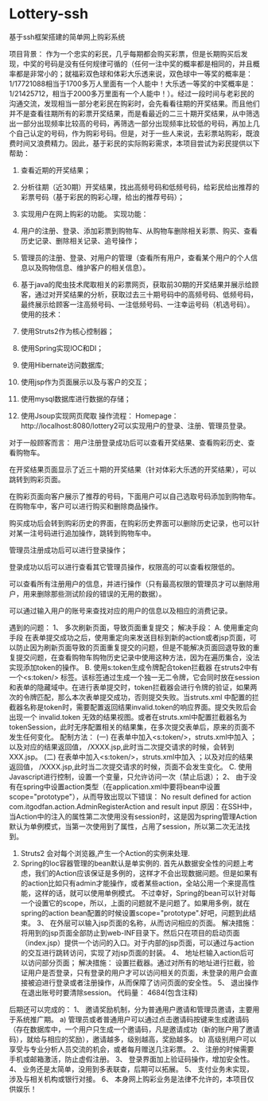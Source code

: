 # Lottery-ssh
基于ssh框架搭建的简单网上购彩系统

项目背景：
作为一个忠实的彩民，几乎每期都会购买彩票，但是长期购买后发现，中奖的号码是没有任何规律可循的（任何一注中奖的概率都是相同的，并且概率都是非常小的；就福彩双色球和体彩大乐透来说，双色球中一等奖的概率是：1/17721088相当于1700多万人里面有一个人能中！大乐透一等奖的中奖概率是：1/21425712，相当于2000多万里面有一个人能中！）。经过一段时间与老彩民的沟通交流，发现相当一部分老彩民在购彩时，会先看看往期的开奖结果。而且他们并不是查看往期所有的彩票开奖结果，而是看最近的二三十期开奖结果，从中筛选出一部分出现频率比较高的号码，再筛选一部分出现频率比较低的号码，再加上几个自己认定的号码，作为购彩号码。但是，对于一些人来说，去彩票站购彩，既浪费时间又浪费精力。因此，基于彩民的实际购彩需求，本项目尝试为彩民提供以下帮助：
1.	查看近期的开奖结果；
2.	分析往期（近30期）开奖结果，找出高频号码和低频号码，给彩民给出推荐的彩票号码（基于彩民的购彩心理，给出的推荐号码）；
3.	实现用户在网上购彩的功能。
实现功能：

1.	用户的注册、登录、添加彩票到购物车、从购物车删除相关彩票、购买、查看历史记录、删除相关记录、追号操作；
2.	管理员的注册、登录、对用户的管理（查看所有用户，查看某个用户的个人信息以及购物信息、维护客户的相关信息）。
3.	基于java的爬虫技术爬取相关的彩票网页，获取前30期的开奖结果并展示给顾客，通过对开奖结果的分析，获取过去三十期号码中的高频号码、低频号码，最终展示给顾客一注高频号码、一注低频号码、一注幸运号码（机选号码）。
使用的技术：
1.	使用Struts2作为核心控制器；
2.	使用Spring实现IOC和DI；
3.	使用Hibernate访问数据库;
4.	使用jsp作为页面展示以及与客户的交互；
5.	使用mysql数据库进行数据的存储；
6.	使用Jsoup实现网页爬取
操作流程：
Homepage：http://localhost:8080/lottery2可以实现用户的登录、注册、管理员登录。

 
对于一般顾客而言：
用户注册登录成功后可以查看开奖结果、查看购彩历史、查看购物车。

 
在开奖结果页面显示了近三十期的开奖结果（针对体彩大乐透的开奖结果），可以跳转到购彩页面。

 
在购彩页面向客户展示了推荐的号码，下面用户可以自己选取号码添加到购物车。
在购物车中，客户可以进行购买和删除商品操作。

 

 
购买成功后会转到购彩历史的界面，在购彩历史界面可以删除历史记录，也可以针对某一注号码进行追加操作，跳转到购物车中。

 

 
管理员注册成功后可以进行登录操作；

 
登录成功以后可以进行查看其它管理员操作，权限高的可以查看权限低的。

 
可以查看所有注册用户的信息，并进行操作（只有最高权限的管理员才可以删除用户，用来删除那些测试阶段的错误的无用的数据）。

 
可以通过输入用户的账号来查找对应的用户的信息以及相应的消费记录。

 
遇到的问题：
1、	多次刷新页面，导致页面重复提交；
解决手段：
A.	使用重定向手段
在表单提交成功之后，使用重定向来发送目标到新的action或者jsp页面，可以防止因为刷新页面导致的页面重复提交的问题，但是不能解决页面回退导致的重复提交问题，在查看购物车购物历史记录中使用这种方法，因为在遍历集合，没法实现添加token的操作。
B.	使用s:token生成令牌配合token拦截器
在struts2中有一个<s:token/> 标签。该标签通过生成一个独一无二令牌，它会同时放在session和表单的隐藏域中。在进行表单提交时，token拦截器会进行令牌的验证，如果两次的令牌匹配，那么本次表单提交成功，否则提交失败。当struts.xml 中配置的拦截器名称是token时，需要配置返回结果invalid.token的响应界面。提交失败后会出现一个 invalid.token 无效的结果视图。或者在struts.xml中配置拦截器名为tokenSession，此时无序配置相关的结果集，在多次提交表单后，原来的页面不发生任何变化。
配制方法：
(一)	在表单中加入<s:token/>，struts.xml中加入
<interceptor-ref name="token"/>；以及对应的结果返回值，
<result name="invalid.token">/XXXX.jsp</result>,此时当二次提交请求的时候，会转到XXX.jsp。
(二)	在表单中加入<s:token/>，struts.xml中加入
<interceptor-ref name="tokenSession"/>；以及对应的结果返回值，
<result name="invalid.token">/XXXX.jsp</result>,此时当二次提交请求的时候，页面不会发生变化。
C.	使用Javascript进行控制，设置一个变量，只允许访问一次（禁止后退）；
2、	由于没有在spring中设置action类型（在application.xml中要将bean中设置scope="prototype"），从而导致出现以下错误：
No result defined for action com.itgodfan.action.AdminRegisterAction and result input
原因：在SSH中， 当Action中的注入的属性第二次使用没有session时，这是因为spring管理Action默认为单例模式，当第一次使用到了属性，占用了session，所以第二次无法找到。
1) Struts2 会对每个浏览器,产生一个Action的实例来处理.
2) Spring的Ioc容器管理的bean默认是单实例的.
首先从数据安全性的问题上考虑，我们的Action应该保证是多例的，这样才不会出现数据问题。但是如果有的action比如只有admin才能操作，或者某些action，全站公用一个来提高性能，这样的话，就可以使用单例模式。
不过幸好，Spring的bean可以针对每一个设置它的scope，所以，上面的问题就不是问题了。如果用多例，就在spring的action bean配置的时候设置scope="prototype".好吧，问题到此结束。
3、	在外层可以输入jsp页面的名称，从而访问相应的页面。
解决措施：将用到的jsp页面全部防止到web-INF目录下。然后只在项目的启动页面（index.jsp）提供一个访问的入口。对于内部的jsp页面，可以通过与action的交互进行跳转访问，实现了对jsp页面的封装。
4、	地址栏输入action后可以访问部分页面；
解决措施：
设置拦截器。通过对所有的地址进行拦截，验证用户是否登录，只有登录的用户才可以访问相关的页面，未登录的用户会直接被迫进行登录或者注册操作，从而保障了访问页面的安全性。
5、	退出操作
在退出账号时要清除session。
代码量： 4684(包含注释)

后期还可以完成的：
1、	邀请奖励机制，分为普通用户邀请和管理员邀请，主要用于系统推广期。
a)	管理员或者普通用户可以通过点击邀请码按键来生成邀请码（存在数据库中，一个用户只生成一个邀请码，凡是邀请成功（新的账户用了邀请码），就给与相应的奖励），邀请越多，级别越高，奖励越多。
b)	高级别用户可以享受与专业分析人员交流的机会，或者每月赠送几注彩票。
2、	注册的时候需要手机或邮箱激活，防止虚假注册。
3、	登录界面加上验证码操作，增加安全性。
4、	业务还是太简单，没用到多表联查，后期可以拓展。
5、	支付业务未实现，涉及与相关机构或银行对接。
6、	本身网上购彩业务是法律不允许的，本项目仅供娱乐！

